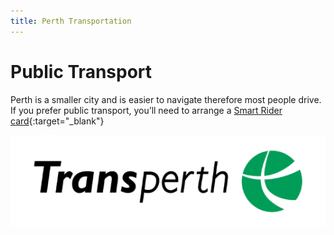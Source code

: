 ```yaml
---
title: Perth Transportation
---
```


# Public Transport

Perth is a smaller city and is easier to navigate therefore most people drive. If you prefer public transport, you’ll need to arrange a [Smart Rider card](http://www.transperth.wa.gov.au/SmartRider/Types-of-SmartRider){:target="\_blank"}

![Smart_Rider](/images/transperth.png?style=center 'Smart Rider')
